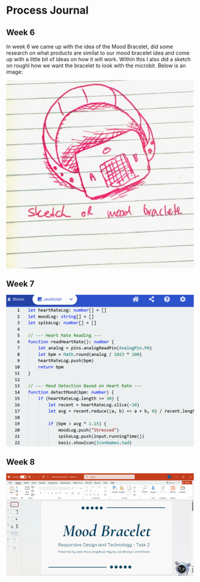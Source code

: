 # Process Journal
## Week 6
In week 6 we came up with the idea of the Mood Bracelet, did some research on what products are similat to our mood bracelet idea and come up with a little bit of ideas on how it will work. Within this I also did a sketch on roughl how we want the bracelet to look with the microbit. Below is an image: 
<p align="center" style="text-align: center;">
  <img src="images/sketch.png" alt="Sketch of Bracelet Concept" style="display: block; margin-left: auto; margin-right: auto;"/>
</p>

## Week 7
<p align="center" style="text-align: center;">
  <img src="images/Java-code.png" alt="Java code" style="display: block; margin-left: auto; margin-right: auto;"/>
</p>

## Week 8
<p align="center" style="text-align: center;">
  <img src="images/powerpoint.png" alt="powerpoint" style="display: block; margin-left: auto; margin-right: auto;"/>
</p>


